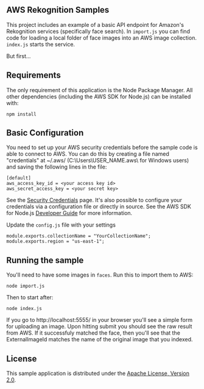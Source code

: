 
## AWS Rekognition Samples

This project includes an example of a basic API endpoint for Amazon's Rekognition services (specifically face search). In `import.js` you can find code for loading a local folder of face images into an AWS image collection. `index.js` starts the service.

But first...

## Requirements

The only requirement of this application is the Node Package Manager. All other
dependencies (including the AWS SDK for Node.js) can be installed with:

    npm install

## Basic Configuration

You need to set up your AWS security credentials before the sample code is able
to connect to AWS. You can do this by creating a file named "credentials" at ~/.aws/ 
(C:\Users\USER_NAME\.aws\ for Windows users) and saving the following lines in the file:

    [default]
    aws_access_key_id = <your access key id>
    aws_secret_access_key = <your secret key>

See the [Security Credentials](http://aws.amazon.com/security-credentials) page.
It's also possible to configure your credentials via a configuration file or
directly in source. See the AWS SDK for Node.js [Developer Guide](http://docs.aws.amazon.com/AWSJavaScriptSDK/guide/node-configuring.html)
for more information.

Update the `config.js` file with your settings

    module.exports.collectionName = "YourCollectionName";
    module.exports.region = "us-east-1";

## Running the sample

You'll need to have some images in `faces`. Run this to import them to AWS:

    node import.js

Then to start after:

    node index.js

If you go to http://localhost:5555/ in your browser you'll see a simple form for uploading an image. Upon hitting submit you should see the raw result from AWS. If it successfuly matched the face, then you'll see that the ExternalImageId matches the name of the original image that you indexed.


## License

This sample application is distributed under the
[Apache License, Version 2.0](http://www.apache.org/licenses/LICENSE-2.0).

